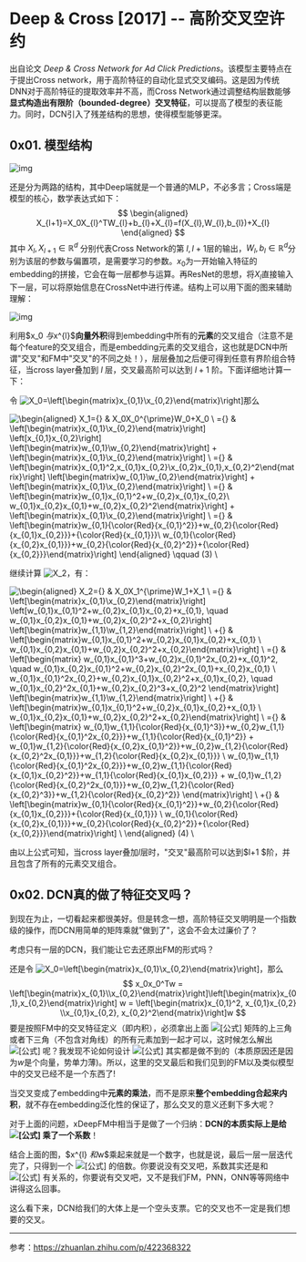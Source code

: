# Deep & Cross [2017] -- 高阶交叉空许约

出自论文 *Deep & Cross Network for Ad Click Predictions*。该模型主要特点在于提出Cross network，用于高阶特征的自动化显式交叉编码。这是因为传统DNN对于高阶特征的提取效率并不高，而Cross Network通过调整结构层数能够**显式构造出有限阶（bounded-degree）交叉特征**，可以提高了模型的表征能力。同时，DCN引入了残差结构的思想，使得模型能够更深。



## 0x01. 模型结构

![img](https://pic1.zhimg.com/80/v2-fa9b18644a4fe4dba9fd16c4faef137c_1440w.jpg)



还是分为两路的结构，其中Deep端就是一个普通的MLP，不必多言；Cross端是模型的核心，数学表达式如下：                  
$$
\begin{aligned} X_{l+1}=X_0X_{l}^TW_{l}+b_{l}+X_{l}=f(X_{l},W_{l},b_{l})+X_{l} \end{aligned}
$$
其中 $X_{l},X_{l+1} \in \mathbb{R}^d$ 分别代表Cross Network的第 $l,l+1$层的输出，$W_{l},b_{l} \in \mathbb{R}^d$分别为该层的参数与偏置项，是需要学习的参数。$x_0$为一开始输入特征的embedding的拼接，它会在每一层都参与运算。再ResNet的思想，将$X_l$直接输入下一层，可以将原始信息在CrossNet中进行传递。结构上可以用下面的图来辅助理解：

![img](https://pic2.zhimg.com/80/v2-81244edb73b8fa6b0c738cac2767eb7d_1440w.jpg)



利用$x_0 $与$x^{l}$**向量外积**得到embedding中所有的**元素**的交叉组合（注意不是每个feature的交叉组合，而是embedding元素的交叉组合，这也就是DCN中所谓"交叉"和FM中"交叉"的不同之处！），层层叠加之后便可得到任意有界阶组合特征，当cross layer叠加到 $l$ 层，交叉最高阶可以达到 $l+1$ 阶。下面详细地计算一下：

令 ![X_0=\left[\begin{matrix}x_{0,1}\\x_{0,2}\end{matrix}\right]](https://www.zhihu.com/equation?tex=X_0%3D%5Cleft%5B%5Cbegin%7Bmatrix%7Dx_%7B0%2C1%7D%5C%5Cx_%7B0%2C2%7D%5Cend%7Bmatrix%7D%5Cright%5D)那么

![\begin{aligned} X_1={} & X_0X_0^{\prime}W_0+X_0 \\ ={} &  \left[\begin{matrix}x_{0,1}\\x_{0,2}\end{matrix}\right] \left[x_{0,1}x_{0,2}\right] \left[\begin{matrix}w_{0,1}\\w_{0,2}\end{matrix}\right] +  \left[\begin{matrix}x_{0,1}\\x_{0,2}\end{matrix}\right] \\ ={} & \left[\begin{matrix}x_{0,1}^2,x_{0,1}x_{0,2}\\x_{0,2}x_{0,1},x_{0,2}^2\end{matrix}\right] \left[\begin{matrix}w_{0,1}\\w_{0,2}\end{matrix}\right] + \left[\begin{matrix}x_{0,1}\\x_{0,2}\end{matrix}\right] \\ ={} & \left[\begin{matrix}w_{0,1}x_{0,1}^2+w_{0,2}x_{0,1}x_{0,2}\\ w_{0,1}x_{0,2}x_{0,1}+w_{0,2}x_{0,2}^2\end{matrix}\right] + \left[\begin{matrix}x_{0,1}\\x_{0,2}\end{matrix}\right] \\ ={} & \left[\begin{matrix}w_{0,1}{\color{Red}{x_{0,1}^2}}+w_{0,2}{\color{Red}{x_{0,1}x_{0,2}}}+{\color{Red}{x_{0,1}}}\\ w_{0,1}{\color{Red}{x_{0,2}x_{0,1}}}+w_{0,2}{\color{Red}{x_{0,2}^2}}+{\color{Red}{x_{0,2}}}\end{matrix}\right] \end{aligned} \qquad (3) \\](https://www.zhihu.com/equation?tex=%5Cbegin%7Baligned%7D%20X_1%3D%7B%7D%20%26%20X_0X_0%5E%7B%5Cprime%7DW_0%2BX_0%20%5C%5C%20%3D%7B%7D%20%26%20%20%5Cleft%5B%5Cbegin%7Bmatrix%7Dx_%7B0%2C1%7D%5C%5Cx_%7B0%2C2%7D%5Cend%7Bmatrix%7D%5Cright%5D%20%5Cleft%5Bx_%7B0%2C1%7Dx_%7B0%2C2%7D%5Cright%5D%20%5Cleft%5B%5Cbegin%7Bmatrix%7Dw_%7B0%2C1%7D%5C%5Cw_%7B0%2C2%7D%5Cend%7Bmatrix%7D%5Cright%5D%20%2B%20%20%5Cleft%5B%5Cbegin%7Bmatrix%7Dx_%7B0%2C1%7D%5C%5Cx_%7B0%2C2%7D%5Cend%7Bmatrix%7D%5Cright%5D%20%5C%5C%20%3D%7B%7D%20%26%20%5Cleft%5B%5Cbegin%7Bmatrix%7Dx_%7B0%2C1%7D%5E2%2Cx_%7B0%2C1%7Dx_%7B0%2C2%7D%5C%5Cx_%7B0%2C2%7Dx_%7B0%2C1%7D%2Cx_%7B0%2C2%7D%5E2%5Cend%7Bmatrix%7D%5Cright%5D%20%5Cleft%5B%5Cbegin%7Bmatrix%7Dw_%7B0%2C1%7D%5C%5Cw_%7B0%2C2%7D%5Cend%7Bmatrix%7D%5Cright%5D%20%2B%20%5Cleft%5B%5Cbegin%7Bmatrix%7Dx_%7B0%2C1%7D%5C%5Cx_%7B0%2C2%7D%5Cend%7Bmatrix%7D%5Cright%5D%20%5C%5C%20%3D%7B%7D%20%26%20%5Cleft%5B%5Cbegin%7Bmatrix%7Dw_%7B0%2C1%7Dx_%7B0%2C1%7D%5E2%2Bw_%7B0%2C2%7Dx_%7B0%2C1%7Dx_%7B0%2C2%7D%5C%5C%20w_%7B0%2C1%7Dx_%7B0%2C2%7Dx_%7B0%2C1%7D%2Bw_%7B0%2C2%7Dx_%7B0%2C2%7D%5E2%5Cend%7Bmatrix%7D%5Cright%5D%20%2B%20%5Cleft%5B%5Cbegin%7Bmatrix%7Dx_%7B0%2C1%7D%5C%5Cx_%7B0%2C2%7D%5Cend%7Bmatrix%7D%5Cright%5D%20%5C%5C%20%3D%7B%7D%20%26%20%5Cleft%5B%5Cbegin%7Bmatrix%7Dw_%7B0%2C1%7D%7B%5Ccolor%7BRed%7D%7Bx_%7B0%2C1%7D%5E2%7D%7D%2Bw_%7B0%2C2%7D%7B%5Ccolor%7BRed%7D%7Bx_%7B0%2C1%7Dx_%7B0%2C2%7D%7D%7D%2B%7B%5Ccolor%7BRed%7D%7Bx_%7B0%2C1%7D%7D%7D%5C%5C%20w_%7B0%2C1%7D%7B%5Ccolor%7BRed%7D%7Bx_%7B0%2C2%7Dx_%7B0%2C1%7D%7D%7D%2Bw_%7B0%2C2%7D%7B%5Ccolor%7BRed%7D%7Bx_%7B0%2C2%7D%5E2%7D%7D%2B%7B%5Ccolor%7BRed%7D%7Bx_%7B0%2C2%7D%7D%7D%5Cend%7Bmatrix%7D%5Cright%5D%20%5Cend%7Baligned%7D%20%5Cqquad%20(3)%20%5C%5C) 

继续计算 ![X_2](https://www.zhihu.com/equation?tex=X_2)，有：

![\begin{aligned} X_2={} & X_0X_1^{\prime}W_1+X_1 \\ ={} & \left[\begin{matrix}x_{0,1}\\x_{0,2}\end{matrix}\right] \left[w_{0,1}x_{0,1}^2+w_{0,2}x_{0,1}x_{0,2}+x_{0,1}, \quad  w_{0,1}x_{0,2}x_{0,1}+w_{0,2}x_{0,2}^2+x_{0,2}\right] \left[\begin{matrix}w_{1,1}\\w_{1,2}\end{matrix}\right] \\  +{} &  \left[\begin{matrix}w_{0,1}x_{0,1}^2+w_{0,2}x_{0,1}x_{0,2}+x_{0,1} \\ w_{0,1}x_{0,2}x_{0,1}+w_{0,2}x_{0,2}^2+x_{0,2}\end{matrix}\right] \\ ={} & \left[\begin{matrix} w_{0,1}x_{0,1}^3+w_{0,2}x_{0,1}^2x_{0,2}+x_{0,1}^2, \quad  w_{0,1}x_{0,2}x_{0,1}^2+w_{0,2}x_{0,2}^2x_{0,1}+x_{0,2}x_{0,1} \\ w_{0,1}x_{0,1}^2x_{0,2}+w_{0,2}x_{0,1}x_{0,2}^2+x_{0,1}x_{0,2}, \quad  w_{0,1}x_{0,2}^2x_{0,1}+w_{0,2}x_{0,2}^3+x_{0,2}^2 \end{matrix}\right] \left[\begin{matrix}w_{1,1}\\w_{1,2}\end{matrix}\right] \\ +{} &  \left[\begin{matrix}w_{0,1}x_{0,1}^2+w_{0,2}x_{0,1}x_{0,2}+x_{0,1} \\ w_{0,1}x_{0,2}x_{0,1}+w_{0,2}x_{0,2}^2+x_{0,2}\end{matrix}\right] \\ ={} & \left[\begin{matrix} w_{0,1}w_{1,1}{\color{Red}{x_{0,1}^3}}+w_{0,2}w_{1,1}{\color{Red}{x_{0,1}^2x_{0,2}}}+w_{1,1}{\color{Red}{x_{0,1}^2}} +  w_{0,1}w_{1,2}{\color{Red}{x_{0,2}x_{0,1}^2}}+w_{0,2}w_{1,2}{\color{Red}{x_{0,2}^2x_{0,1}}}+w_{1,2}{\color{Red}{x_{0,2}x_{0,1}}} \\ w_{0,1}w_{1,1}{\color{Red}{x_{0,1}^2x_{0,2}}}+w_{0,2}w_{1,1}{\color{Red}{x_{0,1}x_{0,2}^2}}+w_{1,1}{\color{Red}{x_{0,1}x_{0,2}}} +  w_{0,1}w_{1,2}{\color{Red}{x_{0,2}^2x_{0,1}}}+w_{0,2}w_{1,2}{\color{Red}{x_{0,2}^3}}+w_{1,2}{\color{Red}{x_{0,2}^2}} \end{matrix}\right] \\ +{} &  \left[\begin{matrix}w_{0,1}{\color{Red}{x_{0,1}^2}}+w_{0,2}{\color{Red}{x_{0,1}x_{0,2}}}+{\color{Red}{x_{0,1}}} \\ w_{0,1}{\color{Red}{x_{0,2}x_{0,1}}}+w_{0,2}{\color{Red}{x_{0,2}^2}}+{\color{Red}{x_{0,2}}}\end{matrix}\right] \\ \end{aligned} (4) \\](https://www.zhihu.com/equation?tex=%5Cbegin%7Baligned%7D%20X_2%3D%7B%7D%20%26%20X_0X_1%5E%7B%5Cprime%7DW_1%2BX_1%20%5C%5C%20%3D%7B%7D%20%26%20%5Cleft%5B%5Cbegin%7Bmatrix%7Dx_%7B0%2C1%7D%5C%5Cx_%7B0%2C2%7D%5Cend%7Bmatrix%7D%5Cright%5D%20%5Cleft%5Bw_%7B0%2C1%7Dx_%7B0%2C1%7D%5E2%2Bw_%7B0%2C2%7Dx_%7B0%2C1%7Dx_%7B0%2C2%7D%2Bx_%7B0%2C1%7D%2C%20%5Cquad%20%20w_%7B0%2C1%7Dx_%7B0%2C2%7Dx_%7B0%2C1%7D%2Bw_%7B0%2C2%7Dx_%7B0%2C2%7D%5E2%2Bx_%7B0%2C2%7D%5Cright%5D%20%5Cleft%5B%5Cbegin%7Bmatrix%7Dw_%7B1%2C1%7D%5C%5Cw_%7B1%2C2%7D%5Cend%7Bmatrix%7D%5Cright%5D%20%5C%5C%20%20%2B%7B%7D%20%26%20%20%5Cleft%5B%5Cbegin%7Bmatrix%7Dw_%7B0%2C1%7Dx_%7B0%2C1%7D%5E2%2Bw_%7B0%2C2%7Dx_%7B0%2C1%7Dx_%7B0%2C2%7D%2Bx_%7B0%2C1%7D%20%5C%5C%20w_%7B0%2C1%7Dx_%7B0%2C2%7Dx_%7B0%2C1%7D%2Bw_%7B0%2C2%7Dx_%7B0%2C2%7D%5E2%2Bx_%7B0%2C2%7D%5Cend%7Bmatrix%7D%5Cright%5D%20%5C%5C%20%3D%7B%7D%20%26%20%5Cleft%5B%5Cbegin%7Bmatrix%7D%20w_%7B0%2C1%7Dx_%7B0%2C1%7D%5E3%2Bw_%7B0%2C2%7Dx_%7B0%2C1%7D%5E2x_%7B0%2C2%7D%2Bx_%7B0%2C1%7D%5E2%2C%20%5Cquad%20%20w_%7B0%2C1%7Dx_%7B0%2C2%7Dx_%7B0%2C1%7D%5E2%2Bw_%7B0%2C2%7Dx_%7B0%2C2%7D%5E2x_%7B0%2C1%7D%2Bx_%7B0%2C2%7Dx_%7B0%2C1%7D%20%5C%5C%20w_%7B0%2C1%7Dx_%7B0%2C1%7D%5E2x_%7B0%2C2%7D%2Bw_%7B0%2C2%7Dx_%7B0%2C1%7Dx_%7B0%2C2%7D%5E2%2Bx_%7B0%2C1%7Dx_%7B0%2C2%7D%2C%20%5Cquad%20%20w_%7B0%2C1%7Dx_%7B0%2C2%7D%5E2x_%7B0%2C1%7D%2Bw_%7B0%2C2%7Dx_%7B0%2C2%7D%5E3%2Bx_%7B0%2C2%7D%5E2%20%5Cend%7Bmatrix%7D%5Cright%5D%20%5Cleft%5B%5Cbegin%7Bmatrix%7Dw_%7B1%2C1%7D%5C%5Cw_%7B1%2C2%7D%5Cend%7Bmatrix%7D%5Cright%5D%20%5C%5C%20%2B%7B%7D%20%26%20%20%5Cleft%5B%5Cbegin%7Bmatrix%7Dw_%7B0%2C1%7Dx_%7B0%2C1%7D%5E2%2Bw_%7B0%2C2%7Dx_%7B0%2C1%7Dx_%7B0%2C2%7D%2Bx_%7B0%2C1%7D%20%5C%5C%20w_%7B0%2C1%7Dx_%7B0%2C2%7Dx_%7B0%2C1%7D%2Bw_%7B0%2C2%7Dx_%7B0%2C2%7D%5E2%2Bx_%7B0%2C2%7D%5Cend%7Bmatrix%7D%5Cright%5D%20%5C%5C%20%3D%7B%7D%20%26%20%5Cleft%5B%5Cbegin%7Bmatrix%7D%20w_%7B0%2C1%7Dw_%7B1%2C1%7D%7B%5Ccolor%7BRed%7D%7Bx_%7B0%2C1%7D%5E3%7D%7D%2Bw_%7B0%2C2%7Dw_%7B1%2C1%7D%7B%5Ccolor%7BRed%7D%7Bx_%7B0%2C1%7D%5E2x_%7B0%2C2%7D%7D%7D%2Bw_%7B1%2C1%7D%7B%5Ccolor%7BRed%7D%7Bx_%7B0%2C1%7D%5E2%7D%7D%20%2B%20%20w_%7B0%2C1%7Dw_%7B1%2C2%7D%7B%5Ccolor%7BRed%7D%7Bx_%7B0%2C2%7Dx_%7B0%2C1%7D%5E2%7D%7D%2Bw_%7B0%2C2%7Dw_%7B1%2C2%7D%7B%5Ccolor%7BRed%7D%7Bx_%7B0%2C2%7D%5E2x_%7B0%2C1%7D%7D%7D%2Bw_%7B1%2C2%7D%7B%5Ccolor%7BRed%7D%7Bx_%7B0%2C2%7Dx_%7B0%2C1%7D%7D%7D%20%5C%5C%20w_%7B0%2C1%7Dw_%7B1%2C1%7D%7B%5Ccolor%7BRed%7D%7Bx_%7B0%2C1%7D%5E2x_%7B0%2C2%7D%7D%7D%2Bw_%7B0%2C2%7Dw_%7B1%2C1%7D%7B%5Ccolor%7BRed%7D%7Bx_%7B0%2C1%7Dx_%7B0%2C2%7D%5E2%7D%7D%2Bw_%7B1%2C1%7D%7B%5Ccolor%7BRed%7D%7Bx_%7B0%2C1%7Dx_%7B0%2C2%7D%7D%7D%20%2B%20%20w_%7B0%2C1%7Dw_%7B1%2C2%7D%7B%5Ccolor%7BRed%7D%7Bx_%7B0%2C2%7D%5E2x_%7B0%2C1%7D%7D%7D%2Bw_%7B0%2C2%7Dw_%7B1%2C2%7D%7B%5Ccolor%7BRed%7D%7Bx_%7B0%2C2%7D%5E3%7D%7D%2Bw_%7B1%2C2%7D%7B%5Ccolor%7BRed%7D%7Bx_%7B0%2C2%7D%5E2%7D%7D%20%5Cend%7Bmatrix%7D%5Cright%5D%20%5C%5C%20%2B%7B%7D%20%26%20%20%5Cleft%5B%5Cbegin%7Bmatrix%7Dw_%7B0%2C1%7D%7B%5Ccolor%7BRed%7D%7Bx_%7B0%2C1%7D%5E2%7D%7D%2Bw_%7B0%2C2%7D%7B%5Ccolor%7BRed%7D%7Bx_%7B0%2C1%7Dx_%7B0%2C2%7D%7D%7D%2B%7B%5Ccolor%7BRed%7D%7Bx_%7B0%2C1%7D%7D%7D%20%5C%5C%20w_%7B0%2C1%7D%7B%5Ccolor%7BRed%7D%7Bx_%7B0%2C2%7Dx_%7B0%2C1%7D%7D%7D%2Bw_%7B0%2C2%7D%7B%5Ccolor%7BRed%7D%7Bx_%7B0%2C2%7D%5E2%7D%7D%2B%7B%5Ccolor%7BRed%7D%7Bx_%7B0%2C2%7D%7D%7D%5Cend%7Bmatrix%7D%5Cright%5D%20%5C%5C%20%5Cend%7Baligned%7D%20(4)%20%5C%5C)

由以上公式可知，当cross layer叠加$l$层时，"交叉"最高阶可以达到$l+1 $阶，并且包含了所有的元素交叉组合。



## 0x02. DCN真的做了特征交叉吗？

到现在为止，一切看起来都很美好。但是转念一想，高阶特征交叉明明是一个指数级的操作，而DCN用简单的矩阵乘就"做到了"，这会不会太过廉价了？

考虑只有一层的DCN，我们能让它去还原出FM的形式吗？

还是令 ![X_0=\left[\begin{matrix}x_{0,1}\\x_{0,2}\end{matrix}\right]](https://www.zhihu.com/equation?tex=X_0%3D%5Cleft%5B%5Cbegin%7Bmatrix%7Dx_%7B0%2C1%7D%5C%5Cx_%7B0%2C2%7D%5Cend%7Bmatrix%7D%5Cright%5D)，那么
$$
x_0x_0^Tw = \left[\begin{matrix}x_{0,1}\\x_{0,2}\end{matrix}\right]\left[\begin{matrix}x_{0,1},x_{0,2}\end{matrix}\right] w = \left[\begin{matrix}x_{0,1}^2, x_{0,1}x_{0,2} \\x_{0,1}x_{0,2}, x_{0,2}^2\end{matrix}\right]w
$$
要是按照FM中的交叉特征定义（即内积），必须拿出上面 ![[公式]](https://www.zhihu.com/equation?tex=x_0x_0%5ET) 矩阵的上三角或者下三角（不包含对角线）的所有元素加到一起才可以，这时候怎么解出 ![[公式]](https://www.zhihu.com/equation?tex=w) 呢？我发现不论如何设计 ![[公式]](https://www.zhihu.com/equation?tex=w) 其实都是做不到的（本质原因还是因为$w$是个向量，势单力薄)。所以，这里的交叉最后和我们见到的FM以及类似模型中的交叉已经不是一个东西了!

当交叉变成了embedding中**元素的乘法**，而不是原来**整个embedding合起来内积**，就不存在embedding泛化性的保证了，那么交叉的意义还剩下多大呢？



对于上面的问题，xDeepFM中相当于是做了一个归纳：**DCN的本质实际上是给 ![[公式]](https://www.zhihu.com/equation?tex=x_0) 乘了一个系数**！

结合上面的图，$x^{l} $和$w$乘起来就是一个数字，也就是说，最后一层一层迭代完了，只得到一个 ![[公式]](https://www.zhihu.com/equation?tex=x_0) 的倍数。你要说没有交叉吧，系数其实还是和 ![[公式]](https://www.zhihu.com/equation?tex=x_0) 有关系的，你要说有交叉吧，又不是我们FM，PNN，ONN等等网络中讲得这么回事。

这么看下来，DCN给我们的大体上是一个空头支票。它的交叉也不一定是我们想要的交叉。



----

参考：https://zhuanlan.zhihu.com/p/422368322